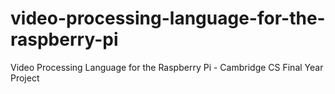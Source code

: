 video-processing-language-for-the-raspberry-pi
==============================================

Video Processing Language for the Raspberry Pi - Cambridge CS Final Year Project
